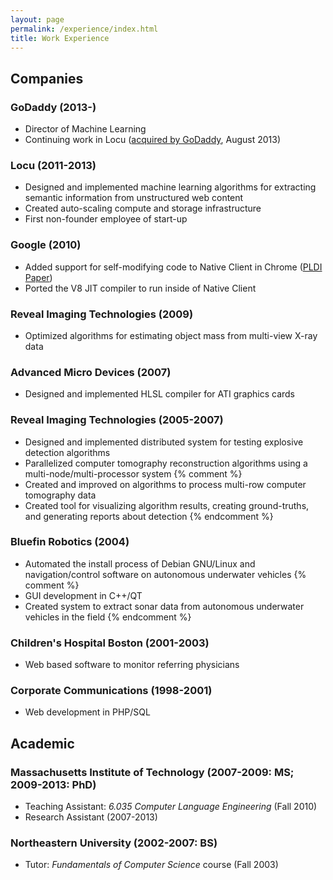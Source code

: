 ```yaml
---
layout: page
permalink: /experience/index.html
title: Work Experience
---
```


## Companies

### GoDaddy (2013-)
  - Director of Machine Learning
  - Continuing work in Locu ([acquired by GoDaddy][news1], August 2013)
 
[news1]: http://allthingsd.com/20130819/godaddy-acquires-merchant-finder-startup-locu-for-70-million/

### Locu (2011-2013)
  - Designed and implemented machine learning algorithms for extracting semantic information from unstructured web content
  - Created auto-scaling compute and storage infrastructure
  - First non-founder employee of start-up

### Google (2010)
  - Added support for self-modifying code to Native Client in Chrome ([PLDI Paper][nacljit])
  - Ported the V8 JIT compiler to run inside of Native Client

[nacljit]: http://groups.csail.mit.edu/commit/papers/2011/ansel-pldi11-nacljit.pdf

### Reveal Imaging Technologies (2009)
  - Optimized algorithms for estimating object mass from multi-view X-ray data

### Advanced Micro Devices (2007)
  - Designed and implemented HLSL compiler for ATI graphics cards

### Reveal Imaging Technologies (2005-2007)
  - Designed and implemented distributed system for testing explosive detection algorithms
  - Parallelized computer tomography reconstruction algorithms using a multi-node/multi-processor system
{% comment %}
  - Created and improved on algorithms to process multi-row computer tomography data
  - Created tool for visualizing algorithm results, creating ground-truths, and generating reports about detection
{% endcomment %}

### Bluefin Robotics (2004)
  - Automated the install process of Debian GNU/Linux and navigation/control
    software on autonomous underwater vehicles
{% comment %}
  - GUI development in C++/QT
  - Created system to extract sonar data from autonomous underwater vehicles in the field
{% endcomment %}

### Children's Hospital Boston (2001-2003)
  - Web based software to monitor referring physicians

### Corporate Communications (1998-2001)
  - Web development in PHP/SQL


## Academic

### Massachusetts Institute of Technology (2007-2009: MS; 2009-2013: PhD)
  - Teaching Assistant: _6.035 Computer Language Engineering_ (Fall 2010)
  - Research Assistant (2007-2013)

### Northeastern University (2002-2007: BS)
  - Tutor: _Fundamentals of Computer Science_ course (Fall 2003)

